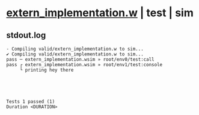 # [extern_implementation.w](../../../../../examples/tests/valid/extern_implementation.w) | test | sim

## stdout.log
```log
- Compiling valid/extern_implementation.w to sim...
✔ Compiling valid/extern_implementation.w to sim...
pass ─ extern_implementation.wsim » root/env0/test:call   
pass ┌ extern_implementation.wsim » root/env1/test:console
     └ printing hey there
 




Tests 1 passed (1) 
Duration <DURATION>

```

